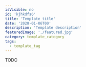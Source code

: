 ```yaml
---
isVisible: no
id: 'kjhkdfs6'
title: 'Template title'
date: '2020-01-06T00'
description: 'Template description'
featuredImage: './featured.jpg'
category: template_category
tags:
  - template_tag
---
```


TODO
